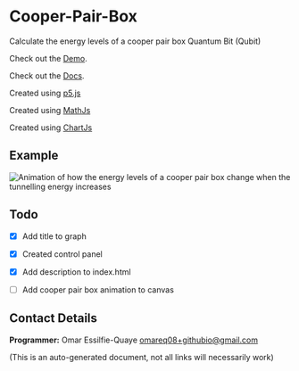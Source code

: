 # Cooper-Pair-Box

Calculate the energy levels of a cooper pair box Quantum Bit (Qubit)

Check out the [Demo](https://omareq.github.io/cooper-pair-box/).

Check out the [Docs](https://omareq.github.io/cooper-pair-box/docs/).

Created using [p5.js](https://p5js.org/)

Created using [MathJs](https://mathjs.org/)

Created using [ChartJs](https://www.chartjs.org/)

## Example

![Animation of how the energy levels of a cooper pair box change when the tunnelling energy increases](https://omareq.github.io/cooper-pair-box/imgs/changing-josephson-energy-gif-medium.gif)

## Todo

- [x]   Add title to graph

- [x]   Created control panel

- [x]   Add description to index.html

- [ ]   Add cooper pair box animation to canvas

## Contact Details
__Programmer:__ Omar Essilfie-Quaye [omareq08+githubio@gmail.com](mailto:omareq08+githubio@gmail.com?subject=Omar%20EQ%20Github%20Pages%20-%20Cooper%20Pair%20Box%20Project)


(This is an auto-generated document, not all links will necessarily work)
